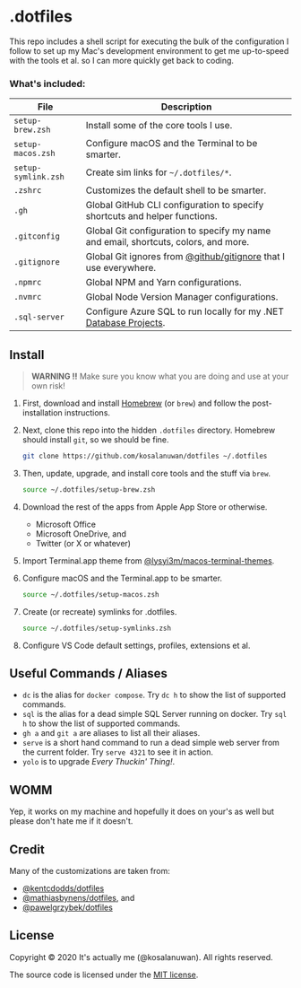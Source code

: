 # .dotfiles

This repo includes a shell script for executing the bulk of the configuration I follow to set up my Mac's development environment to get me up-to-speed with the tools et al. so I can more quickly get back to coding.



### What's included:

| File                | Description                                                  |
| ------------------- | ------------------------------------------------------------ |
| `setup-brew.zsh`    | Install some of the core tools I use.                        |
| `setup-macos.zsh`   | Configure macOS and the Terminal to be smarter.              |
| `setup-symlink.zsh` | Create sim links for `~/.dotfiles/*`.                        |
| `.zshrc`            | Customizes the default shell to be smarter.                  |
| `.gh`               | Global GitHub CLI configuration to specify shortcuts and helper functions. |
| `.gitconfig`        | Global Git configuration to specify my name and email, shortcuts, colors, and more. |
| `.gitignore`        | Global Git ignores from [@github/gitignore](https://github.com/github/gitignore) that I use everywhere. |
| `.npmrc`            | Global NPM and Yarn configurations.                          |
| `.nvmrc`            | Global Node Version Manager configurations.                  |
| `.sql-server`       | Configure Azure SQL to run locally for my .NET [Database Projects](https://www.youtube.com/watch?v=I6T9OA9YBGg). |



## Install

> **WARNING :bangbang:** Make sure you know what you are doing and use at your own risk!

1. First, download and install [Homebrew](https://github.com/Homebrew/brew/releases) (or `brew`) and follow the post-installation instructions.

2. Next, clone this repo into the hidden `.dotfiles` directory. Homebrew should install `git`, so we should be fine.

   ```bash
   git clone https://github.com/kosalanuwan/dotfiles ~/.dotfiles
   ```

3. Then, update, upgrade, and install core tools and the stuff via `brew`.

   ```bash
   source ~/.dotfiles/setup-brew.zsh
   ```

4. Download the rest of the apps from Apple App Store or otherwise.

   - Microsoft Office
   - Microsoft OneDrive, and
   - Twitter (or X or whatever)

5. Import Terminal.app theme from [@lysyi3m/macos-terminal-themes](https://github.com/lysyi3m/macos-terminal-themes).

6. Configure macOS and the Terminal.app to be smarter.

   ```bash
   source ~/.dotfiles/setup-macos.zsh
   ```

7. Create (or recreate) symlinks for .dotfiles.

   ```bash
   source ~/.dotfiles/setup-symlinks.zsh
   ```

8. Configure VS Code default settings, profiles, extensions et al.



## Useful Commands / Aliases

- `dc` is the alias for `docker compose`. Try `dc h` to show the list of supported commands.
- `sql` is the alias for a dead simple SQL Server running on docker. Try `sql h` to show the list of supported commands.
- `gh a` and `git a` are aliases to list all their aliases.
- `serve` is a short hand command to run a dead simple web server from the current folder. Try `serve 4321` to see it in action.
- `yolo` is to upgrade *Every Thuckin' Thing!*.



## WOMM

Yep, it works on my machine and hopefully it does on your's as well but please don't hate me if it doesn't.



## Credit

Many of the customizations are taken from:

- [@kentcdodds/dotfiles](https://github.com/kentcdodds/dotfiles)
- [@mathiasbynens/dotfiles](https://github.com/mathiasbynens/dotfiles), and
- [@pawelgrzybek/dotfiles](https://github.com/pawelgrzybek/dotfiles)



## License

Copyright :copyright: 2020 It's actually me (@kosalanuwan). All rights reserved.

The source code is licensed under the [MIT license](#MIT-1-ov-file).
